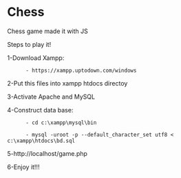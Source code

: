 # Chess
Chess game made it with JS

Steps to play it!

1-Download Xampp:
          
          - https://xampp.uptodown.com/windows

2-Put this files into xampp htdocs directoy

3-Activate Apache and MySQL

4-Construct data base:

          - cd c:\xampp\mysql\bin
          
          - mysql -uroot -p --default_character_set utf8 < c:\xampp\htdocs\bd.sql
          
5-http://localhost/game.php

6-Enjoy it!!!
